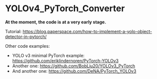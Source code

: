 # YOLOv4_PyTorch_Converter

**At the moment, the code is at a very early stage.**

Tutorial: https://blog.paperspace.com/how-to-implement-a-yolo-object-detector-in-pytorch/

Other code examples:
* YOLO v3 minimal PyTorch example: https://github.com/eriklindernoren/PyTorch-YOLOv3
* Another one: https://github.com/BobLiu20/YOLOv3_PyTorch
* And another one: https://github.com/DeNA/PyTorch_YOLOv3


